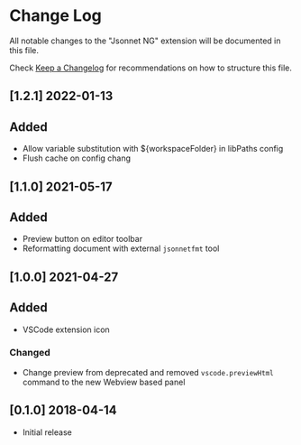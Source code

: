 # Change Log
All notable changes to the "Jsonnet NG" extension will be documented in this file.

Check [Keep a Changelog](http://keepachangelog.com/) for recommendations on how to structure this file.

## [1.2.1] 2022-01-13
## Added
- Allow variable substitution with ${workspaceFolder} in libPaths config
- Flush cache on config chang

## [1.1.0] 2021-05-17
## Added
- Preview button on editor toolbar
- Reformatting document with external `jsonnetfmt` tool

## [1.0.0] 2021-04-27
## Added
- VSCode extension icon

### Changed
- Change preview from deprecated and removed `vscode.previewHtml` command to the new Webview based panel

## [0.1.0] 2018-04-14
- Initial release

